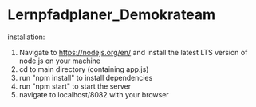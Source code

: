 # Lernpfadplaner_Demokrateam

installation:

1) Navigate to https://nodejs.org/en/ and install the latest LTS version of node.js on your machine
2) cd to main directory (containing app.js)
3) run "npm install" to install dependencies
4) run "npm start" to start the server
5) navigate to localhost/8082 with your browser